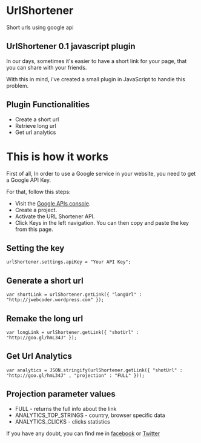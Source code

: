 UrlShortener
============
Short urls using google api



UrlShortener 0.1 javascript plugin
-----
In our days, sometimes it's easier to have a short link for your page, that you can share with your friends.

With this in mind, i've created a small plugin in JavaScript to handle this problem.

Plugin Functionalities
-----
* Create a short url
* Retrieve long url
* Get url analytics

This is how it works
=====

First of all, In order to use a Google service in your website, you need to get a Google API Key.

For that, follow this steps:
* Visit the [Google APIs console](http://code.google.com/apis/console/).
* Create a project.
* Activate the URL Shortener API.
* Click Keys in the left navigation. You can then copy and paste the key from this page.

Setting the key
-----

    urlShortener.settings.apiKey = "Your API Key";
    

Generate a short url
-----

    var shortLink = urlShortener.getLink({ "longUrl" : "http://jwebcoder.wordpress.com" });

Remake the long url
-----

    var longLink = urlShortener.getLink({ "shotUrl" : "http://goo.gl/hmL34J" });
    

Get Url Analytics
-----

    var analytics = JSON.stringify(urlShortener.getLink({ "shotUrl" : "http://goo.gl/hmL34J" , "projection" : "FULL" }));
    
Projection parameter values
-----

* FULL - returns the full info about the link
* ANALYTICS_TOP_STRINGS - country, browser specific data
* ANALYTICS_CLICKS - clicks statistics

If you have any doubt, you can find me in [facebook](https://www.facebook.com/JWebCoder) or [Twitter](https://twitter.com/JWebCoder)
